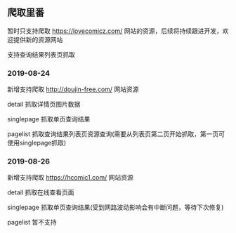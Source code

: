 ## 爬取里番

 暂时只支持爬取 https://lovecomicz.com/ 网站的资源，后续将持续跟进开发，欢迎提供新的资源网站
 
 支持查询结果列表页抓取

 ### 2019-08-24

 新增支持爬取 http://doujin-free.com/ 网站资源
 
 detail       抓取详情页图片数据
 
 singlepage   抓取单页查询结果
 
 pagelist     抓取查询结果列表页资源查询(需要从列表页第二页开始抓取，第一页可使用singlepage抓取)

 ### 2019-08-26

 新增支持爬取 https://hcomic1.com/ 网站资源
 
 detail       抓取在线查看页面
 
 singlepage   抓取单页查询结果(受到网路波动影响会有中断问题，等待下次修复)
 
 pagelist     暂不支持
 
